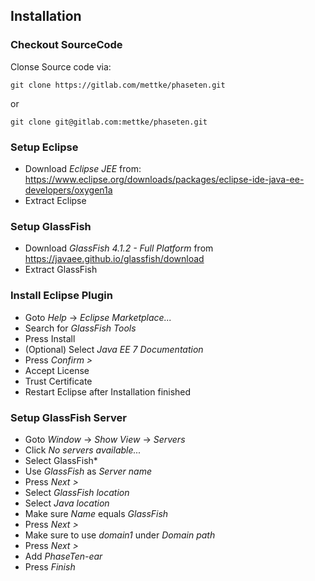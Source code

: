## Installation

### Checkout SourceCode

Clonse Source code via:
```
git clone https://gitlab.com/mettke/phaseten.git
```
or 
```
git clone git@gitlab.com:mettke/phaseten.git
```

### Setup Eclipse

* Download *Eclipse JEE* from: https://www.eclipse.org/downloads/packages/eclipse-ide-java-ee-developers/oxygen1a
* Extract Eclipse

### Setup GlassFish

* Download *GlassFish 4.1.2 - Full Platform* from https://javaee.github.io/glassfish/download
* Extract GlassFish

### Install Eclipse Plugin

* Goto *Help* -> *Eclipse Marketplace...*
* Search for *GlassFish Tools*
* Press Install
* (Optional) Select *Java EE 7 Documentation*
* Press *Confirm >*
* Accept License
* Trust Certificate
* Restart Eclipse after Installation finished

### Setup GlassFish Server
* Goto *Window* -> *Show View* -> *Servers*
* Click *No servers available...*
* Select GlassFish*
* Use *GlassFish* as *Server name*
* Press *Next >*
* Select *GlassFish location*
* Select *Java location*
* Make sure *Name* equals *GlassFish*
* Press *Next >*
* Make sure to use *domain1* under *Domain path*
* Press *Next >*
* Add *PhaseTen-ear*
* Press *Finish*
